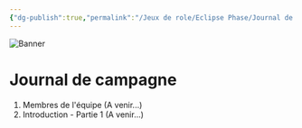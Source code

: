 ```yaml
---
{"dg-publish":true,"permalink":"/Jeux de role/Eclipse Phase/Journal de campagne/Journal de campagne - Sommaire/"}
---
```


![Banner](/img/user/Assets/Eclipse_Phase/journal.png)
# Journal de campagne
1. Membres de l'équipe (A venir...)
2. Introduction - Partie 1 (A venir...)